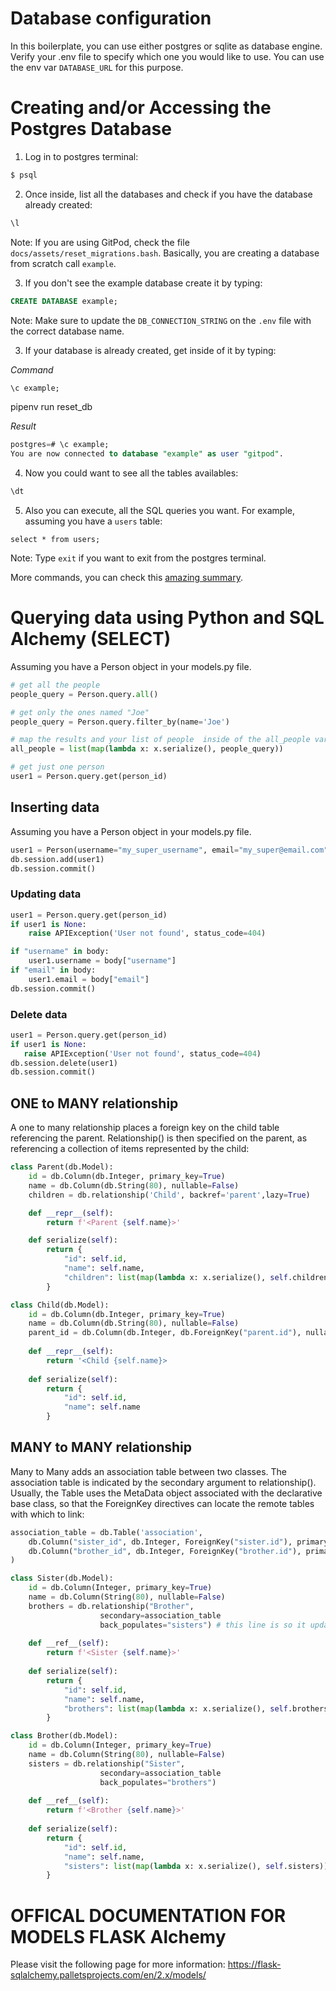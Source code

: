 # Database configuration

In this boilerplate, you can use either postgres or sqlite as database engine. Verify your .env file to specify which one you would like to use.
You can use the env var `DATABASE_URL` for this purpose.

# Creating and/or Accessing the Postgres Database

1. Log in to postgres terminal:
```sh
$ psql
```
2. Once inside, list all the databases and check if you have the database already created:
```sql
\l
```
Note: If you are using GitPod, check the file `docs/assets/reset_migrations.bash`. Basically, you are creating a database from scratch call `example`.

3. If you don't see the example database create it by typing:
```sql
CREATE DATABASE example;
```
Note: Make sure to update the `DB_CONNECTION_STRING` on the `.env` file with the correct database name.

3. If your database is already created, get inside of it by typing:

*Command*
```sql
\c example;
```
pipenv run reset_db

*Result*
```sql
postgres=# \c example;
You are now connected to database "example" as user "gitpod".
```
4. Now you could want to see all the tables availables:
```sql
\dt
```

5. Also you can execute, all the SQL queries you want. For example, assuming you have a `users` table:
```
select * from users;
```

Note: Type `exit` if you want to exit from the postgres terminal.

More commands, you can check this [amazing summary](https://www.postgresqltutorial.com/postgresql-cheat-sheet/).

# Querying data using Python and SQL Alchemy (SELECT)

Assuming you have a Person object in your models.py file.

```py
# get all the people
people_query = Person.query.all()

# get only the ones named "Joe"
people_query = Person.query.filter_by(name='Joe')

# map the results and your list of people  inside of the all_people variable
all_people = list(map(lambda x: x.serialize(), people_query))

# get just one person
user1 = Person.query.get(person_id)
 ```

## Inserting data

Assuming you have a Person object in your models.py file.

```py
user1 = Person(username="my_super_username", email="my_super@email.com")
db.session.add(user1)
db.session.commit()
```

### Updating data

```py
user1 = Person.query.get(person_id)
if user1 is None:
    raise APIException('User not found', status_code=404)

if "username" in body:
    user1.username = body["username"]
if "email" in body:
    user1.email = body["email"]
db.session.commit()
```
 
 ### Delete data
 
 ```py
 user1 = Person.query.get(person_id)
if user1 is None:
    raise APIException('User not found', status_code=404)
db.session.delete(user1)
db.session.commit()
 ```

## ONE to MANY relationship
A one to many relationship places a foreign key on the child table referencing the parent. 
Relationship() is then specified on the parent, as referencing a collection of items represented by the child:

```py
class Parent(db.Model):
    id = db.Column(db.Integer, primary_key=True)
    name = db.Column(db.String(80), nullable=False)
    children = db.relationship('Child', backref='parent',lazy=True)

    def __repr__(self):
        return f'<Parent {self.name}>'

    def serialize(self):
        return {
            "id": self.id,
            "name": self.name,
            "children": list(map(lambda x: x.serialize(), self.children))
        }

class Child(db.Model):
    id = db.Column(db.Integer, primary_key=True)
    name = db.Column(db.String(80), nullable=False)
    parent_id = db.Column(db.Integer, db.ForeignKey("parent.id"), nullable=False)
    
    def __repr__(self):
        return '<Child {self.name}>
        
    def serialize(self):
        return {
            "id": self.id,
            "name": self.name
        }
```

## MANY to MANY relationship
Many to Many adds an association table between two classes. The association table is indicated by the secondary argument to relationship(). Usually, the Table uses the MetaData object associated with the declarative base class, so that the ForeignKey directives can locate the remote tables with which to link:

```py
association_table = db.Table('association',
    db.Column("sister_id", db.Integer, ForeignKey("sister.id"), primary_key=True),
    db.Column("brother_id", db.Integer, ForeignKey("brother.id"), primary_key=True)
)

class Sister(db.Model):
    id = db.Column(Integer, primary_key=True)
    name = db.Column(String(80), nullable=False)
    brothers = db.relationship("Brother",
                    secondary=association_table
                    back_populates="sisters") # this line is so it updates the field when Sister is updated
                    
    def __ref__(self):
        return f'<Sister {self.name}>'
        
    def serialize(self):
        return {
            "id": self.id,
            "name": self.name,
            "brothers": list(map(lambda x: x.serialize(), self.brothers))
        }

class Brother(db.Model):
    id = db.Column(Integer, primary_key=True)
    name = db.Column(String(80), nullable=False)
    sisters = db.relationship("Sister",
                    secondary=association_table
                    back_populates="brothers")
                    
    def __ref__(self):
        return f'<Brother {self.name}>'
        
    def serialize(self):
        return {
            "id": self.id,
            "name": self.name,
            "sisters": list(map(lambda x: x.serialize(), self.sisters))
        }
```

# OFFICAL DOCUMENTATION FOR MODELS FLASK Alchemy

Please visit the following page for more information: https://flask-sqlalchemy.palletsprojects.com/en/2.x/models/